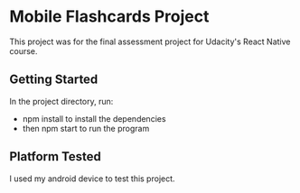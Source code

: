 # Mobile Flashcards Project

This project was for the final assessment project for Udacity's React Native course.


## Getting Started

In the project directory, run:
- npm install to install the dependencies
- then npm start to run the program


## Platform Tested

I used my android device to test this project.